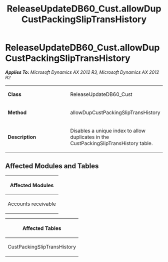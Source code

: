 ﻿---
title: ReleaseUpdateDB60_Cust.allowDupCustPackingSlipTransHistory
TOCTitle: ReleaseUpdateDB60_Cust.allowDupCustPackingSlipTransHistory
ms:assetid: 08b12977-97ac-58f1-d674-95e2be234d20
ms:mtpsurl: https://msdn.microsoft.com/en-us/library/JJ684791(v=AX.60)
ms:contentKeyID: 49706486
ms.date: 05/18/2015
mtps_version: v=AX.60
---

# ReleaseUpdateDB60\_Cust.allowDupCustPackingSlipTransHistory 


_**Applies To:** Microsoft Dynamics AX 2012 R3, Microsoft Dynamics AX 2012 R2_

<table>
<colgroup>
<col style="width: 50%" />
<col style="width: 50%" />
</colgroup>
<tbody>
<tr class="odd">
<td><p><strong>Class</strong></p></td>
<td><p>ReleaseUpdateDB60_Cust</p></td>
</tr>
<tr class="even">
<td><p><strong>Method</strong></p></td>
<td><p>allowDupCustPackingSlipTransHistory</p></td>
</tr>
<tr class="odd">
<td><p><strong>Description</strong></p></td>
<td><p>Disables a unique index to allow duplicates in the CustPackingSlipTransHistory table.</p></td>
</tr>
</tbody>
</table>


## Affected Modules and Tables

<table>
<colgroup>
<col style="width: 100%" />
</colgroup>
<thead>
<tr class="header">
<th><p>Affected Modules</p></th>
</tr>
</thead>
<tbody>
<tr class="odd">
<td><p>Accounts receivable</p></td>
</tr>
</tbody>
</table>


<table>
<colgroup>
<col style="width: 100%" />
</colgroup>
<thead>
<tr class="header">
<th><p>Affected Tables</p></th>
</tr>
</thead>
<tbody>
<tr class="odd">
<td><p>CustPackingSlipTransHistory</p></td>
</tr>
</tbody>
</table>

  


